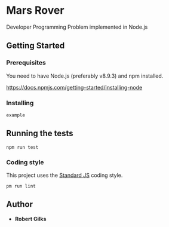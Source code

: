# Mars Rover 

Developer Programming Problem implemented in Node.js 

## Getting Started

### Prerequisites

You need to have Node.js (preferably v8.9.3) and npm installed.

https://docs.npmjs.com/getting-started/installing-node

### Installing

```
example
```

## Running the tests

```
npm run test
```

### Coding style

This project uses the [Standard JS](https://standardjs.com/) coding style.

```
pm run lint
```

## Author

* **Robert Gilks**
